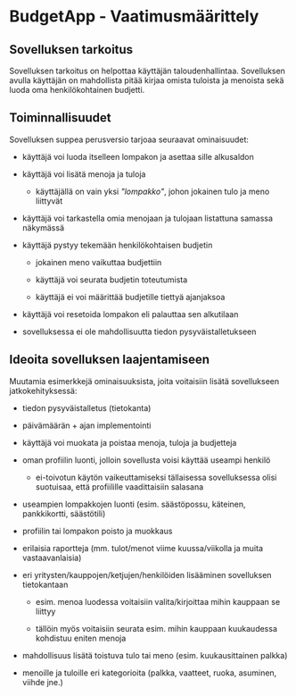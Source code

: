 <h1>BudgetApp - Vaatimusmäärittely</h1>
  <h2>Sovelluksen tarkoitus</h2>
  
Sovelluksen tarkoitus on helpottaa käyttäjän taloudenhallintaa. Sovelluksen avulla käyttäjän on mahdollista pitää kirjaa omista  tuloista ja menoista sekä luoda oma henkilökohtainen budjetti.
  
  <h2>Toiminnallisuudet</h2>
    
  Sovelluksen suppea perusversio tarjoaa seuraavat ominaisuudet:
  * käyttäjä voi luoda itselleen lompakon ja asettaa sille alkusaldon
    
  * käyttäjä voi lisätä menoja ja tuloja
  
    * käyttäjällä on vain yksi *"lompakko"*, johon jokainen tulo ja meno liittyvät
    
  * käyttäjä voi tarkastella omia menojaan ja tulojaan listattuna samassa näkymässä
    
  * käyttäjä pystyy tekemään henkilökohtaisen budjetin
  
    * jokainen meno vaikuttaa budjettiin
    
    * käyttäjä voi seurata budjetin toteutumista
    
    * käyttäjä ei voi määrittää budjetille tiettyä ajanjaksoa
  
  * käyttäjä voi resetoida lompakon eli palauttaa sen alkutilaan
  
  * sovelluksessa ei ole mahdollisuutta tiedon pysyväistalletukseen
      
  <h2>Ideoita sovelluksen laajentamiseen</h2>
  
  Muutamia esimerkkejä ominaisuuksista, joita voitaisiin lisätä sovellukseen jatkokehityksessä:
  * tiedon pysyväistalletus (tietokanta)
  
  * päivämäärän + ajan implementointi
  
  * käyttäjä voi muokata ja poistaa menoja, tuloja ja budjetteja
  
  * oman profiilin luonti, jolloin sovellusta voisi käyttää useampi henkilö
  
    * ei-toivotun käytön vaikeuttamiseksi tällaisessa sovelluksessa olisi suotuisaa, että profiilille vaadittaisiin salasana
    
  * useampien lompakkojen luonti (esim. säästöpossu, käteinen, pankkikortti, säästötili)
  
  * profiilin tai lompakon poisto ja muokkaus
  
  * erilaisia raportteja (mm. tulot/menot viime kuussa/viikolla ja muita vastaavanlaisia)
  
  * eri yritysten/kauppojen/ketjujen/henkilöiden lisääminen sovelluksen tietokantaan
  
    * esim. menoa luodessa voitaisiin valita/kirjoittaa mihin kauppaan se liittyy
    
    * tällöin myös voitaisiin seurata esim. mihin kauppaan kuukaudessa kohdistuu eniten menoja
    
  * mahdollisuus lisätä toistuva tulo tai meno (esim. kuukausittainen palkka)
  
  * menoille ja tuloille eri kategorioita (palkka, vaatteet, ruoka, asuminen, viihde jne.)
  
 
  
